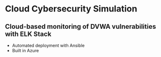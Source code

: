 # Cloud Cybersecurity Simulation

## Cloud-based monitoring of DVWA vulnerabilities with ELK Stack 
  - Automated deployment with Ansible
  - Built in Azure


